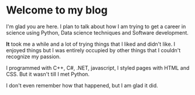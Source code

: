# Welcome to my blog

I'm glad you are here. I plan to talk about how I am trying
to get a career in science using Python, Data science techniques
and Software development.

**It** took me a while and a lot of trying things that I liked and didn't like.
I enjoyed things but I was entirely occupied by other things that I couldn't
recognize my passion.

I programmed with C++, C#, .NET, javascript, I styled pages with HTML and CSS.
But it wasn't till I met Python.

I don't even remember how that happened, but I am glad it did.
